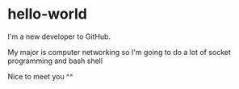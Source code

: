 # hello-world
I'm a new developer to GitHub.

My major is computer networking 
so I'm going to do a lot of socket programming and bash shell

Nice to meet you ^^
